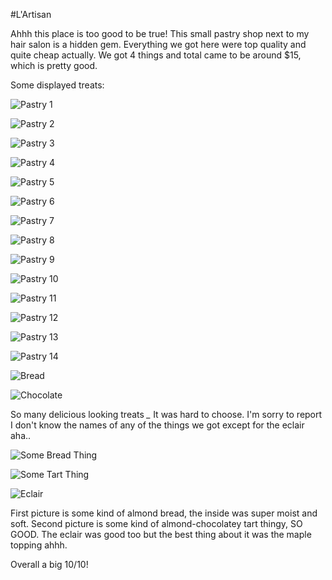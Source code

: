 #L'Artisan

Ahhh this place is too good to be true! This small pastry shop next to my hair salon is a hidden gem. Everything we got here were top quality and quite cheap actually. We got 4 things and total came to be around $15, which is pretty good.

Some displayed treats:

![Pastry 1](../images/food/montreal/l'artisan/1.jpg "Pastry 1")

![Pastry 2](../images/food/montreal/l'artisan/2.jpg "Pastry 2")

![Pastry 3](../images/food/montreal/l'artisan/3.jpg "Pastry 3")

![Pastry 4](../images/food/montreal/l'artisan/4.jpg "Pastry 4")

![Pastry 5](../images/food/montreal/l'artisan/5.jpg "Pastry 5")

![Pastry 6](../images/food/montreal/l'artisan/6.jpg "Pastry 6")

![Pastry 7](../images/food/montreal/l'artisan/7.jpg "Pastry 7")

![Pastry 8](../images/food/montreal/l'artisan/8.jpg "Pastry 8")

![Pastry 9](../images/food/montreal/l'artisan/9.jpg "Pastry 9")

![Pastry 10](../images/food/montreal/l'artisan/10.jpg "Pastry 10")

![Pastry 11](../images/food/montreal/l'artisan/11.jpg "Pastry 11")

![Pastry 12](../images/food/montreal/l'artisan/12.jpg "Pastry 12")

![Pastry 13](../images/food/montreal/l'artisan/13.jpg "Pastry 13")

![Pastry 14](../images/food/montreal/l'artisan/14.jpg "Pastry 14")

![Bread](../images/food/montreal/l'artisan/15.jpg "Bread")

![Chocolate](../images/food/montreal/l'artisan/16.jpg "Chocolate")

So many delicious looking treats *_* It was hard to choose. I'm sorry to report I don't know the names of any of the things we got except for the eclair aha..

![Some Bread Thing](../images/food/montreal/l'artisan/17.jpg "Some Bread Thing")

![Some Tart Thing](../images/food/montreal/l'artisan/19.jpg "Some Tart Thing")

![Eclair](../images/food/montreal/l'artisan/20.jpg "Eclair")

First picture is some kind of almond bread, the inside was super moist and soft. Second picture is some kind of almond-chocolatey tart thingy, SO GOOD. The eclair was good too but the best thing about it was the maple topping ahhh.

Overall a big 10/10!